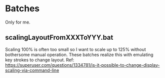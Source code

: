 # Batches
Only for me.

## scalingLayoutFromXXXToYYY.bat
Scaling 100% is often too small so I want to scale up to 125% without bothersome manual operation.
These batches realize this with emulating key strokes to change layout.
Ref: https://superuser.com/questions/1334781/is-it-possible-to-change-display-scaling-via-command-line
